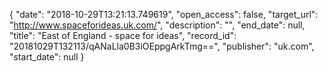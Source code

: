 {
  "date": "2018-10-29T13:21:13.749619", 
  "open_access": false, 
  "target_url": "http://www.spaceforideas.uk.com/", 
  "description": "", 
  "end_date": null, 
  "title": "East of England - space for ideas", 
  "record_id": "20181029T132113/qANaLla0B3iOEppgArkTmg==", 
  "publisher": "uk.com", 
  "start_date": null
}

